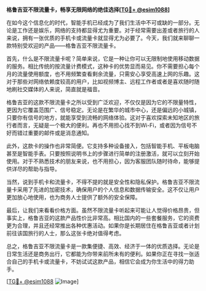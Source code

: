 **格鲁吉亚不限流量卡，畅享无限网络的绝佳选择[[TG💪+ @esim1088](https://t.me/s/esim1088)]**

在如今这个信息化的时代，智能手机已经成为了我们生活中不可或缺的一部分。无论是工作还是娱乐，网络的支持都显得尤为重要。对于经常需要出差或者旅行的人来说，拥有一张优质的手机卡或流量卡就显得尤为必要了。今天，我们就来聊聊一款特别受欢迎的产品——格鲁吉亚不限流量卡。

首先，什么是不限流量卡呢？简单来说，它是一种让你可以无限制地使用移动数据的服务。相比传统的按流量计费模式，这种卡的优势显而易见。你不需要担心每个月的流量使用额度，也不用频繁查看剩余流量，只需安心享受高速上网的乐趣。这对于那些对网络依赖度较高的用户，比如视频博主、远程工作者或者是喜欢随时随地刷社交媒体的人来说，简直就是福音。

格鲁吉亚的这款不限流量卡之所以受到广泛欢迎，不仅仅是因为它的不限量特性，更因为它覆盖范围广、信号稳定。无论是在繁华的城市中心，还是偏远的小城镇，只要你有信号的地方，就能享受到流畅的网络体验。这对于喜欢探索未知地区的旅行者而言，无疑是一个极大的便利。再也不用担心找不到Wi-Fi，或者因为信号不好而错过重要的邮件或是消息通知。

此外，这款卡的操作也非常简便。它支持多种设备接入，包括智能手机、平板电脑甚至是智能手表。只要按照说明书上的步骤进行简单的注册激活，就可以立刻开始使用。对于不熟悉技术的朋友来说，也不用担心，因为客服团队随时待命，能够提供详尽的帮助与指导。

当然，说到手机卡和流量卡，不得不提的就是安全性和隐私保护。格鲁吉亚不限流量卡采用了先进的加密技术，确保用户的个人信息和数据传输安全。这不仅让用户更加放心地使用，也为商务人士提供了额外的安全保障。

最后，让我们来看看价格方面。虽然不限流量卡听起来可能让人觉得价格昂贵，但事实上，格鲁吉亚的这款产品性价比非常高。相比国内的一些套餐服务，它的资费更为合理，并且还经常推出各种优惠活动。如果你是长期居住在格鲁吉亚或者计划前往该国旅行的人士，那么这张卡绝对值得考虑。

总之，格鲁吉亚不限流量卡是一款集便捷、高效、经济于一体的优质选择。无论是日常生活还是商务出行，它都能为你带来前所未有的便利。如果你正在寻找一张适合自己的手机卡或流量卡，不妨试试这款产品，相信它会成为你生活中的得力助手。

[[TG💪+ @esim1088](https://t.me/s/esim1088) ![Image](https://i.postimg.cc/4NQfJmqS/Snipaste-2025-05-13-00-14-12.png)]